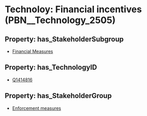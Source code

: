 # Technoloy: __Financial incentives__ (PBN__Technology_2505)

## Property: has_StakeholderSubgroup

* [Financial Measures](PBN__TechSubgroup_160)

## Property: has_TechnologyID

* [Q1414816](Q1414816)

## Property: has_StakeholderGroup

* [Enforcement measures](PBN__TechGroup_7)

